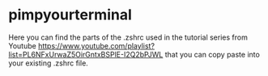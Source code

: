 # pimpyourterminal

Here you can find the parts of the .zshrc used in the tutorial series from Youtube https://www.youtube.com/playlist?list=PL6NFxUrwaZ5OirGntxBSPlE-I2Q2bPJWL
that you can copy paste into your existing .zshrc file. 
